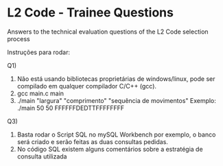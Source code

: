# L2 Code - Trainee Questions

Answers to the technical evaluation questions of the L2 Code selection process

Instruções para rodar:

Q1)

1) Não está usando bibliotecas proprietárias de windows/linux, pode ser compilado em qualquer compilador C/C++ (gcc).
2) gcc main.c main
3) ./main "largura" "comprimento" "sequência de movimentos" 
Exemplo: ./main 50 50 FFFFFFDEDTTFFFFFFFF

Q3)

1) Basta rodar o Script SQL no mySQL Workbench por exemplo, o banco será criado e serão feitas as duas consultas pedidas.
2) No código SQL existem alguns comentários sobre a estratégia de consulta utilizada

